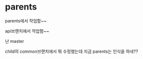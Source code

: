 # parents

parents에서 작업함~~

api브랜치에서 작업함~~

난 master

child의 common브랜치에서 뭐 수정했는데 지금 parents는 인식을 하네??

